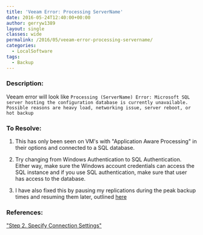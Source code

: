 ```yaml
---
title: 'Veeam Error: Processing ServerName'
date: 2016-05-24T12:40:00+00:00
author: gerryw1389
layout: single
classes: wide
permalink: /2016/05/veeam-error-processing-servername/
categories:
  - LocalSoftware
tags:
  - Backup
---
```

<!--more-->

### Description:

Veeam error will look like `Processing (ServerName) Error: Microsoft SQL server hosting the configuration database is currently unavailable. Possible reasons are heavy load, networking issue, server reboot, or hot backup`

### To Resolve:

1. This has only been seen on VM's with "Application Aware Processing" in their options and connected to a SQL database.

2. Try changing from Windows Authentication to SQL Authentication. Either way, make sure the Windows account credentials can access the SQL instance and if you use SQL authentication, make sure that user has access to the database.

3. I have also fixed this by pausing my replications during the peak backup times and resuming them later, outlined [here](https://automationadmin.com/2016/05/veeam-replication-startstop-scripts/)

### References:

["Step 2. Specify Connection Settings"](http://helpcenter.veeam.com/backup/80/vsphere/dbconfig_connection_settings.html?zoom_highlightsub=sql%2Bauthentication)